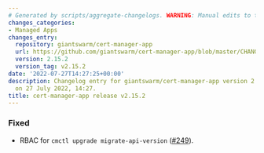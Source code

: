 ```yaml
---
# Generated by scripts/aggregate-changelogs. WARNING: Manual edits to this files will be overwritten.
changes_categories:
- Managed Apps
changes_entry:
  repository: giantswarm/cert-manager-app
  url: https://github.com/giantswarm/cert-manager-app/blob/master/CHANGELOG.md#2152---2022-07-27
  version: 2.15.2
  version_tag: v2.15.2
date: '2022-07-27T14:27:25+00:00'
description: Changelog entry for giantswarm/cert-manager-app version 2.15.2, published
  on 27 July 2022, 14:27.
title: cert-manager-app release v2.15.2
---
```


### Fixed
- RBAC for `cmctl upgrade migrate-api-version` ([#249](https://github.com/giantswarm/cert-manager-app/pull/249)).
